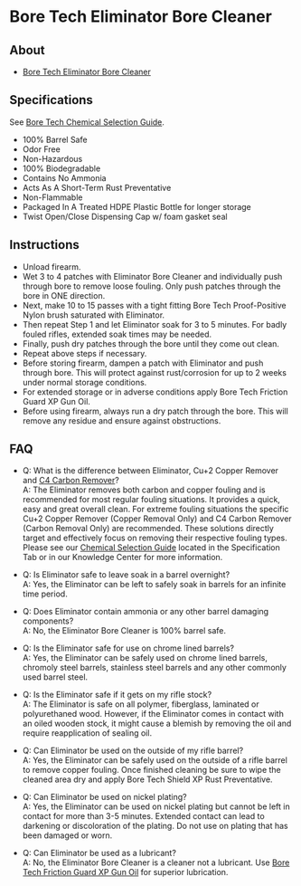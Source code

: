 # Bore Tech Eliminator Bore Cleaner

## About

* [Bore Tech Eliminator Bore Cleaner](https://www.boretech.com/products/eliminator-bore-cleaner)

## Specifications

See [Bore Tech Chemical Selection Guide](https://github.com/CumpsD/second-brain/raw/main/assets/shooting/boretech/Chemical-Selection-Guide.pdf).

* 100% Barrel Safe
* Odor Free
* Non-Hazardous
* 100% Biodegradable
* Contains No Ammonia
* Acts As A Short-Term Rust Preventative
* Non-Flammable
* Packaged In A Treated HDPE Plastic Bottle for longer storage
* Twist Open/Close Dispensing Cap w/ foam gasket seal

## Instructions

* Unload firearm.
* Wet 3 to 4 patches with Eliminator Bore Cleaner and individually push through bore to remove loose fouling. Only push patches through the bore in ONE direction.
* Next, make 10 to 15 passes with a tight fitting Bore Tech Proof-Positive Nylon brush saturated with Eliminator.
* Then repeat Step 1 and let Eliminator soak for 3 to 5 minutes. For badly fouled rifles, extended soak times may be needed.
* Finally, push dry patches through the bore until they come out clean.
* Repeat above steps if necessary.
* Before storing firearm, dampen a patch with Eliminator and push through bore. This will protect against rust/corrosion for up to 2 weeks under normal storage conditions.
* For extended storage or in adverse conditions apply Bore Tech Friction Guard XP Gun Oil.
* Before using firearm, always run a dry patch through the bore. This will remove any residue and ensure against obstructions.

## FAQ

* Q: What is the difference between Eliminator, Cu+2 Copper Remover and [C4 Carbon Remover](https://github.com/CumpsD/second-brain/blob/main/Shooting/Cleaning/Bore%20Tech%20C4%20Carbon%20Remover.md)? \
  A: The Eliminator removes both carbon and copper fouling and is recommended for most regular fouling situations. It provides a quick, easy and great overall clean. For extreme fouling situations the specific Cu+2 Copper Remover (Copper Removal Only) and C4 Carbon Remover (Carbon Removal Only) are recommended. These solutions directly target and effectively focus on removing their respective fouling types. Please see our [Chemical Selection Guide](https://github.com/CumpsD/second-brain/raw/main/assets/shooting/boretech/Chemical-Selection-Guide.pdf) located in the Specification Tab or in our Knowledge Center for more information.

* Q: Is Eliminator safe to leave soak in a barrel overnight? \
  A: Yes, the Eliminator can be left to safely soak in barrels for an infinite time period.

* Q: Does Eliminator contain ammonia or any other barrel damaging components? \
  A: No, the Eliminator Bore Cleaner is 100% barrel safe.

* Q: Is the Eliminator safe for use on chrome lined barrels? \
  A: Yes, the Eliminator can be safely used on chrome lined barrels, chromoly steel barrels, stainless steel barrels and any other commonly used barrel steel.

* Q: Is the Eliminator safe if it gets on my rifle stock? \
  A: The Eliminator is safe on all polymer, fiberglass, laminated or polyurethaned wood. However, if the Eliminator comes in contact with an oiled wooden stock, it might cause a blemish by removing the oil and require reapplication of sealing oil.

* Q: Can Eliminator be used on the outside of my rifle barrel? \
  A: Yes, the Eliminator can be safely used on the outside of a rifle barrel to remove copper fouling. Once finished cleaning be sure to wipe the cleaned area dry and apply Bore Tech Shield XP Rust Preventative.

* Q: Can Eliminator be used on nickel plating? \
  A: Yes, the Eliminator can be used on nickel plating but cannot be left in contact for more than 3-5 minutes. Extended contact can lead to darkening or discoloration of the plating. Do not use on plating that has been damaged or worn.

* Q: Can Eliminator be used as a lubricant? \
  A: No, the Eliminator Bore Cleaner is a cleaner not a lubricant. Use [Bore Tech Friction Guard XP Gun Oil](https://github.com/CumpsD/second-brain/blob/main/Shooting/Cleaning/Bore%20Tech%20Friction%20Guard%20XP%20Gun%20Oil.md) for superior lubrication.
